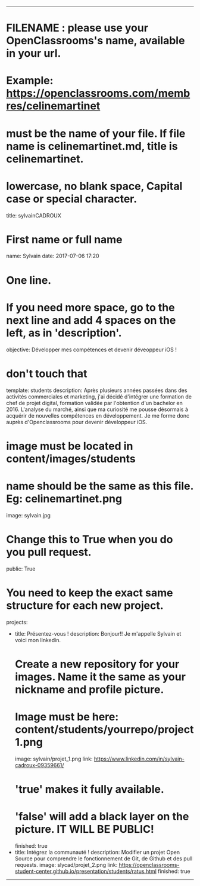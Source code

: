 ---

# FILENAME : please use your OpenClassrooms's name, available in your url.
# Example: https://openclassrooms.com/membres/celinemartinet
# must be the name of your file. If file name is celinemartinet.md, title is celinemartinet.
# lowercase, no blank space, Capital case or special character.
title: sylvainCADROUX

# First name or full name
name: Sylvain
date: 2017-07-06 17:20

# One line.
# If you need more space, go to the next line and add 4 spaces on the left, as in 'description'.
objective: Développer mes compétences et devenir déveoppeur iOS !

# don't touch that
template: students
description:
      Après plusieurs années passées dans des activités commerciales et marketing, j'ai décidé d'intégrer une formation de chef de projet digital, formation validée par l'obtention d'un bachelor en 2016. L'analyse du marché, ainsi que ma curiosité me pousse désormais à acquérir de nouvelles compétences en développement. Je me forme donc auprès d'Openclassrooms pour devenir développeur iOS. 

# image must be located in content/images/students
# name should be the same as this file. Eg: celinemartinet.png
image: sylvain.jpg

# Change this to True when you do you pull request.
public: True

# You need to keep the exact same structure for each new project.
projects:
  - title: Présentez-vous !
    description: Bonjour!! Je m'appelle Sylvain et voici mon linkedin.
    # Create a new repository for your images. Name it the same as your nickname and profile picture.
    # Image must be here: content/students/yourrepo/project1.png
    image: sylvain/projet_1.png
    link: https://www.linkedin.com/in/sylvain-cadroux-09359661/
    # 'true' makes it fully available.
    # 'false' will add a black layer on the picture. IT WILL BE PUBLIC!
    finished: true
  - title: Intégrez la communauté !
    description: Modifier un projet Open Source pour comprendre le fonctionnement de Git, de Github et des pull requests. 
    image: slycad/projet_2.png
    link: https://openclassrooms-student-center.github.io/presentation/students/ratus.html
    finished: true

---